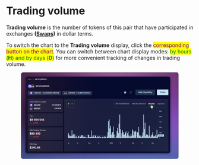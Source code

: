 # Trading volume

**Trading volume** is the number of tokens of this pair that have participated in exchanges **(**[**Swaps**](transactions.md)**)** in dollar terms.

To switch the chart to the **Trading volume** display, click the <mark style="color:purple;">corresponding button on the chart</mark>. You can switch between chart display modes: <mark style="color:green;">by hours (</mark><mark style="color:green;">**H**</mark><mark style="color:green;">) and by days (</mark><mark style="color:green;">**D**</mark><mark style="color:green;">)</mark> for more convenient tracking of changes in trading volume.

<figure><img src="../../../../.gitbook/assets/image (85).png" alt=""><figcaption></figcaption></figure>
